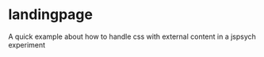 # landingpage
A quick example about how to handle css with external content in a jspsych experiment
